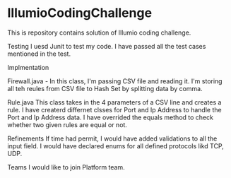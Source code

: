 # IllumioCodingChallenge
This is repository contains solution of Illumio coding challenge.

Testing
I uesd Junit to test my code. I have passed all the test cases mentioned in the test.

Implmentation

Firewall.java - In this class, I'm passing CSV file and reading it. I'm storing all teh reules from CSV file to Hash Set by splitting data by comma.

Rule.java This class takes in the 4 parameters of a CSV line and creates a rule. I have createrd differnet clsses for Port and Ip Address to handle the Port and Ip Address data. I have overrided the equals method to check whether two given rules are equal or not.

Refinements
If time had permit, I would have added validations to all the input field. I would have declared enums for all defined protocols likd TCP, UDP.

Teams
I would like to join Platform team.
